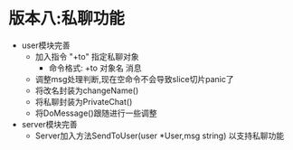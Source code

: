 # 版本八:私聊功能
- user模块完善
  - 加入指令 "+to" 指定私聊对象
    - 命令格式: +to 对象名 消息
  - 调整msg处理判断,现在空命令不会导致slice切片panic了
  - 将改名封装为changeName()
  - 将私聊封装为PrivateChat()
  - 将DoMessage()跟随进行一些调整
- server模块完善
  - Server加入方法SendToUser(user *User,msg string) 以支持私聊功能